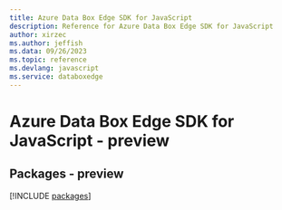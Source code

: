 ```yaml
---
title: Azure Data Box Edge SDK for JavaScript
description: Reference for Azure Data Box Edge SDK for JavaScript
author: xirzec
ms.author: jeffish
ms.data: 09/26/2023
ms.topic: reference
ms.devlang: javascript
ms.service: databoxedge
---
```

# Azure Data Box Edge SDK for JavaScript - preview
## Packages - preview
[!INCLUDE [packages](data-box-edge-index.md)]